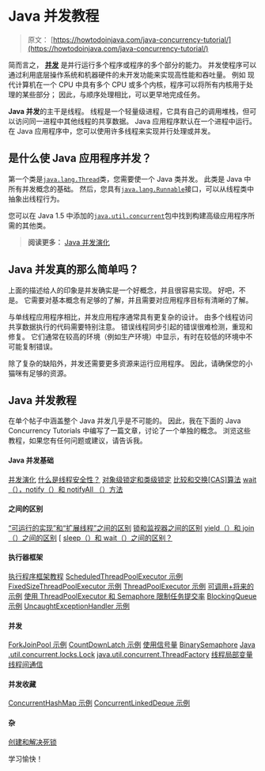 # Java 并发教程

> 原文： [https://howtodoinjava.com/java-concurrency-tutorial/](https://howtodoinjava.com/java-concurrency-tutorial/)

简而言之， **[并发](https://en.wikipedia.org/wiki/Concurrency_%28computer_science%29)** 是并行运行多个程序或程序的多个部分的能力。 并发使程序可以通过利用底层操作系统和机器硬件的未开发功能来实现高性能和吞吐量。 例如 现代计算机在一个 CPU 中具有多个 CPU 或多个内核，程序可以将所有内核用于处理的某些部分； 因此，与顺序处理相比，可以更早地完成任务。

**Java 并发**的主干是线程。 线程是一个轻量级进程，它具有自己的调用堆栈，但可以访问同一进程中其他线程的共享数据。 Java 应用程序默认在一个进程中运行。 在 Java 应用程序中，您可以使用许多线程来实现并行处理或并发。

## 是什么使 Java 应用程序并发？

第一个类是[`java.lang.Thread`](https://docs.oracle.com/javase/7/docs/api/java/lang/Thread.html)类，您需要使一个 Java 类并发。 此类是 Java 中所有并发概念的基础。 然后，您具有[`java.lang.Runnable`](https://docs.oracle.com/javase/7/docs/api/java/lang/Runnable.html)接口，可以从线程类中抽象出线程行为。

您可以在 Java 1.5 中添加的[`java.util.concurrent`](https://docs.oracle.com/javase/7/docs/api/java/util/concurrent/package-summary.html)包中找到构建高级应用程序所需的其他类。

> **阅读更多：** [Java 并发演化](//howtodoinjava.com/java/multi-threading/java-multi-threading-evolution-and-topics/)

## Java 并发真的那么简单吗？

上面的描述给人的印象是并发确实是一个好概念，并且很容易实现。 好吧，不是。 它需要对基本概念有足够的了解，并且需要对应用程序目标有清晰的了解。

与单线程应用程序相比，并发应用程序通常具有更复杂的设计。 由多个线程访问共享数据执行的代码需要特别注意。 错误线程同步引起的错误很难检测，重现和修复。 它们通常在较高的环境（例如生产环境）中显示，有时在较低的环境中不可能复制错误。

除了复杂的缺陷外，并发还需要更多资源来运行应用程序。 因此，请确保您的小猫咪有足够的资源。

## Java 并发教程

在单个帖子中涵盖整个 Java 并发几乎是不可能的。 因此，我在下面的 Java Concurrency Tutorials 中编写了一篇文章，讨论了一个单独的概念。 浏览这些教程，如果您有任何问题或建议，请告诉我。

#### Java 并发基础

[并发演化](//howtodoinjava.com/java/multi-threading/java-multi-threading-evolution-and-topics/)
[什么是线程安全性？](//howtodoinjava.com/java/multi-threading/what-is-thread-safety/)
[对象级锁定和类级锁定](//howtodoinjava.com/java/multi-threading/thread-synchronization-object-level-locking-and-class-level-locking/)
[比较和交换[CAS]算法](//howtodoinjava.com/java/multi-threading/compare-and-swap-cas-algorithm/)
[wait（），notify（）和 notifyAll （）方法](//howtodoinjava.com/java/multi-threading/how-to-work-with-wait-notify-and-notifyall-in-java/)

#### 之间的区别

[“可运行的实现”和“扩展线程”之间的区别](//howtodoinjava.com/java/multi-threading/difference-between-implements-runnable-and-extends-thread-in-java/)
[锁和监视器之间的区别](//howtodoinjava.com/java/multi-threading/multithreading-difference-between-lock-and-monitor/)
[yield（）和 join（）之间的区别](//howtodoinjava.com/java/multi-threading/difference-between-yield-and-join-in-threads-in-java/) [
[sleep（）和 wait（）之间的区别？](//howtodoinjava.com/java/multi-threading/difference-between-sleep-and-wait/)

#### 执行器框架

[执行程序框架教程](//howtodoinjava.com/java-5/java-executor-framework-tutorial-and-best-practices/)
[ScheduledThreadPoolExecutor 示例](//howtodoinjava.com/2015/03/25/task-scheduling-with-executors-scheduledthreadpoolexecutor-example/)
[FixedSizeThreadPoolExecutor 示例](//howtodoinjava.com/java/multi-threading/java-fixed-size-thread-pool-executor-example/)
[ThreadPoolExecutor 示例](//howtodoinjava.com/java/multi-threading/java-thread-pool-executor-example/)
[可调用+将来的示例](//howtodoinjava.com/java/multi-threading/threadpoolexecutor-callable-future-example/)
[使用 ThreadPoolExecutor 和 Semaphore 限制任务提交率](//howtodoinjava.com/java/multi-threading/throttling-task-submission-rate-using-threadpoolexecutor-and-semaphore/)
[BlockingQueue 示例](//howtodoinjava.com/java-5/how-to-use-blockingqueue-and-threadpoolexecutor-in-java/)
[UncaughtExceptionHandler 示例](//howtodoinjava.com/java/multi-threading/how-to-restart-thread-using-uncaughtexceptionhandler/)

#### 并发

[ForkJoinPool 示例](//howtodoinjava.com/java-7/forkjoin-framework-tutorial-forkjoinpool-example/)
[CountDownLatch 示例](//howtodoinjava.com/java/multi-threading/when-to-use-countdownlatch-java-concurrency-example-tutorial/)
[使用信号量](//howtodoinjava.com/java/multi-threading/control-concurrent-access-to-multiple-copies-of-a-resource-using-semaphore/)
[BinarySemaphore](//howtodoinjava.com/java/multi-threading/binary-semaphore-tutorial-and-example/)
[Java .util.concurrent.locks.Lock](//howtodoinjava.com/java/multi-threading/how-to-use-locks-in-java-java-util-concurrent-locks-lock-tutorial-and-example/)
[java.util.concurrent.ThreadFactory](//howtodoinjava.com/java/multi-threading/creating-threads-using-java-util-concurrent-threadfactory/)
[线程局部变量](//howtodoinjava.com/java/multi-threading/when-and-how-to-use-thread-local-variables/)
[线程间通信](//howtodoinjava.com/java/multi-threading/inter-thread-communication-using-piped-streams-in-java/)

#### 并发收藏

[ConcurrentHashMap 示例](//howtodoinjava.com/java/collections/best-practices-for-using-concurrenthashmap/)
[ConcurrentLinkedDeque 示例](//howtodoinjava.com/java/multi-threading/non-blocking-thread-safe-list-concurrentlinkeddeque-example/)

#### 杂

[创建和解决死锁](//howtodoinjava.com/java/multi-threading/writing-a-deadlock-and-resolving-in-java/)

学习愉快！
